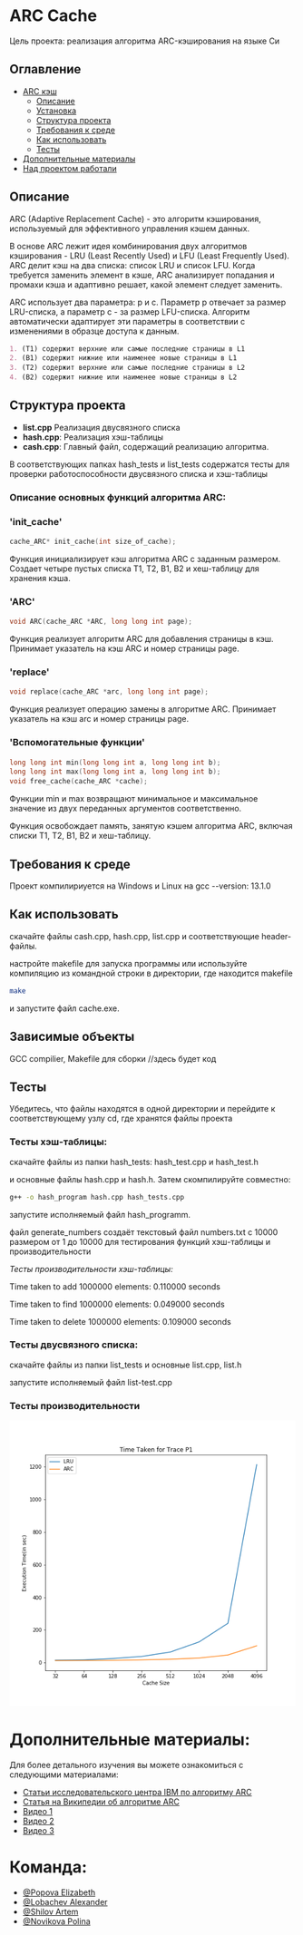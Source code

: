 # ARC Cache

Цель проекта: реализация алгоритма ARC-кэширования на языке Си

## Оглавление

- [ARC кэш](#ARC-Cache)
  - [Описание](#описание)
  - [Установка](#установка)
  - [Структура проекта](#структура-проекта)
  - [Требования к среде](#требования-к-среде)
  - [Как использовать](#как-использовать)
  - [Тесты](#тесты)
- [Дополнительные материалы](#дополнительные-материалы)
- [Над проектом работали](#команда) 


## Описание

ARC (Adaptive Replacement Cache) - это алгоритм кэширования, используемый для эффективного управления кэшем данных.

В основе ARC лежит идея комбинирования двух алгоритмов кэширования - LRU (Least Recently Used) и LFU (Least Frequently Used). ARC делит кэш на два списка: список LRU и список LFU. Когда требуется заменить элемент в кэше, ARC анализирует попадания и промахи кэша и адаптивно решает, какой элемент следует заменить.

ARC использует два параметра: p и c. Параметр p отвечает за размер LRU-списка, а параметр c - за размер LFU-списка. Алгоритм автоматически адаптирует эти параметры в соответствии с изменениями в образце доступа к данным.

```markdown
1. (T1) содержит верхние или самые последние страницы в L1
2. (B1) содержит нижние или наименее новые страницы в L1
3. (T2) содержит верхние или самые последние страницы в L2
4. (B2) содержит нижние или наименее новые страницы в L2
```

## Структура проекта

- **list.cpp** Реализация двусвязного списка
- **hash.cpp**: Реализация хэш-таблицы
- **cash.cpp**: Главный файл, содержащий реализацию алгоритма.

В соответствующих папках hash_tests и list_tests содержатся тесты для проверки работоспособности двусвязного списка и хэш-таблицы

### Описание основных функций алгоритма ARC:

### 'init_cache'
```cpp
cache_ARC* init_cache(int size_of_cache);
```
Функция инициализирует кэш алгоритма ARC с заданным размером. Создает четыре пустых списка T1, T2, B1, B2 и хеш-таблицу для хранения кэша.

### 'ARC'

```cpp
void ARC(cache_ARC *ARC, long long int page);
```
Функция реализует алгоритм ARC для добавления страницы в кэш. Принимает указатель на кэш ARC и номер страницы page.

### 'replace'

```cpp
void replace(cache_ARC *arc, long long int page);
```
Функция реализует операцию замены в алгоритме ARC. Принимает указатель на кэш arc и номер страницы page.

### 'Вспомогательные функции'

```cpp
long long int min(long long int a, long long int b);
long long int max(long long int a, long long int b);
void free_cache(cache_ARC *cache);
```
Функции min и max возвращают минимальное и максимальное значение из двух переданных аргументов соответственно.  

Функция освобождает память, занятую кэшем алгоритма ARC, включая списки T1, T2, B1, B2 и хеш-таблицу.

## Требования к среде

Проект компилириуется на Windows и Linux на gcc --version: 13.1.0

## Как использовать

скачайте файлы cash.cpp, hash.cpp, list.cpp и соответствующие header-файлы.   

настройте makefile для запуска программы или
используйте компиляцию из командной строки в директории, где находится makefile 

```bash
make
``` 
и запустите файл cache.exe. 

## Зависимые объекты
GCC compilier, Makefile для сборки
//здесь будет код 

## Тесты
Убедитесь, что файлы находятся в одной директории и перейдите к соответствующему узлу cd, где хранятся файлы проекта

### Тесты хэш-таблицы: 
скачайте файлы из папки hash_tests: hash_test.cpp и hash_test.h  

и основные файлы hash.cpp и hash.h. Затем скомпилируйте совместно:  

```bash
g++ -o hash_program hash.cpp hash_tests.cpp
```
запустите исполняемый файл hash_programm.

файл generate_numbers создаёт текстовый файл numbers.txt c 10000 размером от 1 до 10000 для тестирования функций хэш-таблицы и производительности

_Тесты производительности хэш-таблицы:_

Time taken to add 1000000 elements: 0.110000 seconds  

Time taken to find 1000000 elements: 0.049000 seconds  

Time taken to delete 1000000 elements: 0.109000 seconds  


### Тесты двусвязного списка: 
скачайте файлы из папки list_tests и основные list.cpp, list.h  

запустите исполняемый файл list-test.cpp 

### Тесты производительности

![График зависимости времени от размера кэша](tests/P1_Time.png) 

# Дополнительные материалы:

Для более детального изучения вы можете ознакомиться с следующими материалами:

- [Статьи исследовательского центра IBM по алгоритму ARC](https://web.archive.org/web/20100329071954/http://www.almaden.ibm.com/StorageSystems/projects/arc/)
- [Статья на Википедии об алгоритме ARC](https://en.wikipedia.org/wiki/Adaptive_replacement_cache)
- [Видео 1](https://www.youtube.com/watch?v=_XDHPhdQHMQ)
- [Видео 2](https://www.youtube.com/watch?v=OJwaGdA8CU8)
- [Видео 3](https://www.youtube.com/watch?v=zWcgccpVRfA&t=277s)

# Команда:
- [@Popova Elizabeth](https://github.com/Ve-Po)
- [@Lobachev Alexander](https://github.com/qwerfiko)
- [@Shilov Artem](https://github.com/Asterialka)
- [@Novikova Polina](https://github.com/Novpolina)
